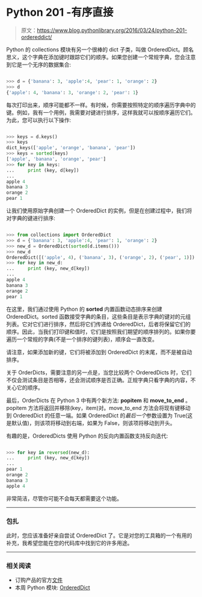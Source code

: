 # Python 201 -有序直接

> 原文：<https://www.blog.pythonlibrary.org/2016/03/24/python-201-ordereddict/>

Python 的 collections 模块有另一个很棒的 dict 子类，叫做 OrderedDict。顾名思义，这个字典在添加键时跟踪它们的顺序。如果您创建一个常规字典，您会注意到它是一个无序的数据集合:

```py

>>> d = {'banana': 3, 'apple':4, 'pear': 1, 'orange': 2}
>>> d
{'apple': 4, 'banana': 3, 'orange': 2, 'pear': 1}

```

每次打印出来，顺序可能都不一样。有时候，你需要按照特定的顺序遍历字典中的键。例如，我有一个用例，我需要对键进行排序，这样我就可以按顺序遍历它们。为此，您可以执行以下操作:

```py

>>> keys = d.keys()
>>> keys
dict_keys(['apple', 'orange', 'banana', 'pear'])
>>> keys = sorted(keys)
['apple', 'banana', 'orange', 'pear']
>>> for key in keys:
...     print (key, d[key])
... 
apple 4
banana 3
orange 2
pear 1

```

让我们使用原始字典创建一个 OrderedDict 的实例，但是在创建过程中，我们将对字典的键进行排序:

```py

>>> from collections import OrderedDict
>>> d = {'banana': 3, 'apple':4, 'pear': 1, 'orange': 2}
>>> new_d = OrderedDict(sorted(d.items()))
>>> new_d
OrderedDict([('apple', 4), ('banana', 3), ('orange', 2), ('pear', 1)])
>>> for key in new_d:
...     print (key, new_d[key])
... 
apple 4
banana 3
orange 2
pear 1

```

在这里，我们通过使用 Python 的 **sorted** 内置函数动态排序来创建 OrderedDict。sorted 函数接受字典的条目，这些条目是表示字典的键对的元组列表。它对它们进行排序，然后将它们传递给 OrderedDict，后者将保留它们的顺序。因此，当我们打印键和值时，它们是按照我们期望的顺序排列的。如果你要遍历一个常规的字典(不是一个排序的键列表)，顺序会一直改变。

请注意，如果添加新的键，它们将被添加到 OrderedDict 的末尾，而不是被自动排序。

关于 OrderDicts，需要注意的另一点是，当您比较两个 OrderedDicts 时，它们不仅会测试条目是否相等，还会测试顺序是否正确。正规字典只看字典的内容，不关心它的顺序。

最后，OrderDicts 在 Python 3 中有两个新方法: **popitem** 和 **move_to_end** 。popitem 方法将返回并移除(key，item)对。move_to_end 方法会将现有键移动到 OrderedDict 的任意一端。如果 OrderedDict 的*最后一个*参数设置为 True(这是默认值)，则该项将移动到右端，如果为 False，则该项将移动到开头。

有趣的是，OrderedDicts 使用 Python 的反向内置函数支持反向迭代:

```py

>>> for key in reversed(new_d):
...     print (key, new_d[key])
... 
pear 1
orange 2
banana 3
apple 4

```

非常简洁，尽管你可能不会每天都需要这个功能。

* * *

### 包扎

此时，您应该准备好亲自尝试 OrderedDict 了。它是对您的工具箱的一个有用的补充，我希望您能在您的代码库中找到它的许多用途。

* * *

### 相关阅读

*   订购产品的官方[文件](https://docs.python.org/2/library/collections.html#collections.OrderedDict)
*   本周 Python 模块: [OrderedDict](https://pymotw.com/2/collections/ordereddict.html)